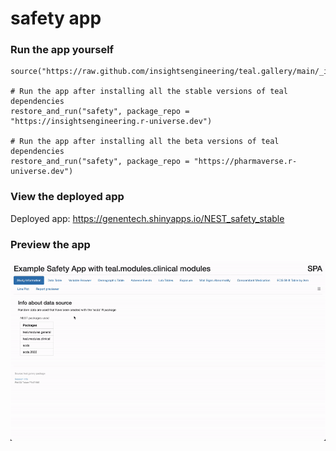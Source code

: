 
<!-- Generated by app_readme_template.Rmd and generate_app_readme.R: do not edit by hand-->

# safety app

### Run the app yourself

    source("https://raw.github.com/insightsengineering/teal.gallery/main/_internal/utils/sourceme.R")

    # Run the app after installing all the stable versions of teal dependencies
    restore_and_run("safety", package_repo = "https://insightsengineering.r-universe.dev")

    # Run the app after installing all the beta versions of teal dependencies
    restore_and_run("safety", package_repo = "https://pharmaverse.r-universe.dev")

### View the deployed app

Deployed app: <https://genentech.shinyapps.io/NEST_safety_stable>

### Preview the app

![](../_internal/quarto/assets/img/safety.gif)<!-- -->
